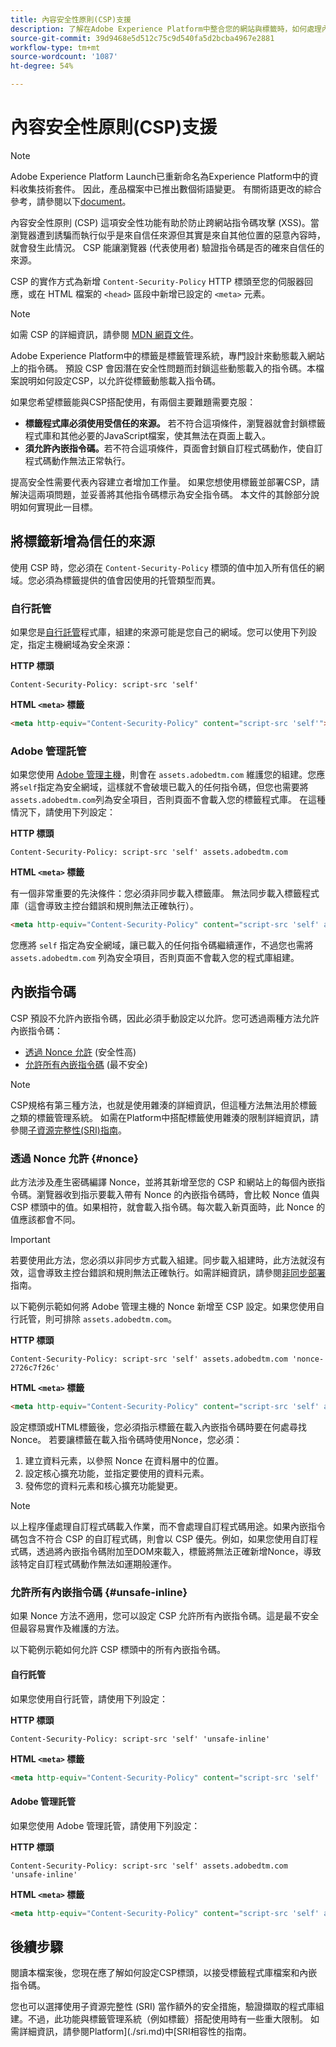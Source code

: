 ```yaml
---
title: 內容安全性原則(CSP)支援
description: 了解在Adobe Experience Platform中整合您的網站與標籤時，如何處理內容安全性原則(CSP)限制。
source-git-commit: 39d9468e5d512c75c9d540fa5d2bcba4967e2881
workflow-type: tm+mt
source-wordcount: '1087'
ht-degree: 54%

---
```


# 內容安全性原則(CSP)支援

>[!NOTE]
>
>Adobe Experience Platform Launch已重新命名為Experience Platform中的資料收集技術套件。 因此，產品檔案中已推出數個術語變更。 有關術語更改的綜合參考，請參閱以下[document](../../term-updates.md)。

內容安全性原則 (CSP) 這項安全性功能有助於防止跨網站指令碼攻擊 (XSS)。當瀏覽器遭到誘騙而執行似乎是來自信任來源但其實是來自其他位置的惡意內容時，就會發生此情況。 CSP 能讓瀏覽器 (代表使用者) 驗證指令碼是否的確來自信任的來源。

CSP 的實作方式為新增 `Content-Security-Policy` HTTP 標頭至您的伺服器回應，或在 HTML 檔案的 `<head>` 區段中新增已設定的 `<meta>` 元素。

>[!NOTE]
>
> 如需 CSP 的詳細資訊，請參閱 [MDN 網頁文件](https://developer.mozilla.org/zh-TW/docs/Web/HTTP/CSP)。

Adobe Experience Platform中的標籤是標籤管理系統，專門設計來動態載入網站上的指令碼。 預設 CSP 會因潛在安全性問題而封鎖這些動態載入的指令碼。本檔案說明如何設定CSP，以允許從標籤動態載入指令碼。

如果您希望標籤能與CSP搭配使用，有兩個主要難題需要克服：

* **標籤程式庫必須使用受信任的來源。** 若不符合這項條件，瀏覽器就會封鎖標籤程式庫和其他必要的JavaScript檔案，使其無法在頁面上載入。
* **須允許內嵌指令碼。**&#x200B;若不符合這項條件，頁面會封鎖自訂程式碼動作，使自訂程式碼動作無法正常執行。

提高安全性需要代表內容建立者增加工作量。 如果您想使用標籤並部署CSP，請解決這兩項問題，並妥善將其他指令碼標示為安全指令碼。 本文件的其餘部分說明如何實現此一目標。

## 將標籤新增為信任的來源

使用 CSP 時，您必須在 `Content-Security-Policy` 標頭的值中加入所有信任的網域。您必須為標籤提供的值會因使用的托管類型而異。

### 自行託管

如果您是[自行託管](../publishing/hosts/self-hosting-libraries.md)程式庫，組建的來源可能是您自己的網域。您可以使用下列設定，指定主機網域為安全來源：

**HTTP 標頭**

```http
Content-Security-Policy: script-src 'self'
```

**HTML `<meta>` 標籤**

```html
<meta http-equiv="Content-Security-Policy" content="script-src 'self'">
```

### Adobe 管理託管

如果您使用 [Adobe 管理主機](../publishing/hosts/managed-by-adobe-host.md)，則會在 `assets.adobedtm.com` 維護您的組建。您應將`self`指定為安全網域，這樣就不會破壞已載入的任何指令碼，但您也需要將`assets.adobedtm.com`列為安全項目，否則頁面不會載入您的標籤程式庫。 在這種情況下，請使用下列設定：

**HTTP 標頭**

```http
Content-Security-Policy: script-src 'self' assets.adobedtm.com
```

**HTML `<meta>` 標籤**


有一個非常重要的先決條件：您必須非同步載入標籤庫[](https://experienceleague.adobe.com/docs/launch/using/reference/client-side-info/asynchronous-deployment.html)。 無法同步載入標籤程式庫（這會導致主控台錯誤和規則無法正確執行）。

```html
<meta http-equiv="Content-Security-Policy" content="script-src 'self' assets.adobedtm.com">
```

您應將 `self` 指定為安全網域，讓已載入的任何指令碼繼續運作，不過您也需將 `assets.adobedtm.com` 列為安全項目，否則頁面不會載入您的程式庫組建。

## 內嵌指令碼

CSP 預設不允許內嵌指令碼，因此必須手動設定以允許。您可透過兩種方法允許內嵌指令碼：

* [透過 Nonce 允許](#nonce) (安全性高)
* [允許所有內嵌指令碼](#unsafe-inline) (最不安全)

>[!NOTE]
>
>CSP規格有第三種方法，也就是使用雜湊的詳細資訊，但這種方法無法用於標籤之類的標籤管理系統。 如需在Platform中搭配標籤使用雜湊的限制詳細資訊，請參閱[子資源完整性(SRI)指南](./sri.md)。

### 透過 Nonce 允許 {#nonce}

此方法涉及產生密碼編譯 Nonce，並將其新增至您的 CSP 和網站上的每個內嵌指令碼。瀏覽器收到指示要載入帶有 Nonce 的內嵌指令碼時，會比較 Nonce 值與 CSP 標頭中的值。如果相符，就會載入指令碼。每次載入新頁面時，此 Nonce 的值應該都會不同。

>[!IMPORTANT]
>
>若要使用此方法，您必須以非同步方式載入組建。同步載入組建時，此方法就沒有效，這會導致主控台錯誤和規則無法正確執行。如需詳細資訊，請參閱[非同步部署](./asynchronous-deployment.md)指南。

以下範例示範如何將 Adobe 管理主機的 Nonce 新增至 CSP 設定。如果您使用自行託管，則可排除 `assets.adobedtm.com`。

**HTTP 標頭**

```http
Content-Security-Policy: script-src 'self' assets.adobedtm.com 'nonce-2726c7f26c'
```

**HTML `<meta>` 標籤**

```html
<meta http-equiv="Content-Security-Policy" content="script-src 'self' assets.adobedtm.com 'nonce-2726c7f26c'">
```

設定標頭或HTML標籤後，您必須指示標籤在載入內嵌指令碼時要在何處尋找Nonce。 若要讓標籤在載入指令碼時使用Nonce，您必須：

1. 建立資料元素，以參照 Nonce 在資料層中的位置。
1. 設定核心擴充功能，並指定要使用的資料元素。
1. 發佈您的資料元素和核心擴充功能變更。

>[!NOTE]
>
>以上程序僅處理自訂程式碼載入作業，而不會處理自訂程式碼用途。如果內嵌指令碼包含不符合 CSP 的自訂程式碼，則會以 CSP 優先。例如，如果您使用自訂程式碼，透過將內嵌指令碼附加至DOM來載入，標籤將無法正確新增Nonce，導致該特定自訂程式碼動作無法如運期般運作。

### 允許所有內嵌指令碼 {#unsafe-inline}

如果 Nonce 方法不適用，您可以設定 CSP 允許所有內嵌指令碼。這是最不安全但最容易實作及維護的方法。

以下範例示範如何允許 CSP 標頭中的所有內嵌指令碼。

#### 自行託管

如果您使用自行託管，請使用下列設定：

**HTTP 標頭**

```http
Content-Security-Policy: script-src 'self' 'unsafe-inline'
```

**HTML `<meta>` 標籤**

```html
<meta http-equiv="Content-Security-Policy" content="script-src 'self' 'unsafe-inline'">
```

#### Adobe 管理託管

如果您使用 Adobe 管理託管，請使用下列設定：

**HTTP 標頭**

```http
Content-Security-Policy: script-src 'self' assets.adobedtm.com 'unsafe-inline'
```

**HTML `<meta>` 標籤**

```html
<meta http-equiv="Content-Security-Policy" content="script-src 'self' assets.adobedtm.com 'unsafe-inline'">
```

## 後續步驟

閱讀本檔案後，您現在應了解如何設定CSP標頭，以接受標籤程式庫檔案和內嵌指令碼。

您也可以選擇使用子資源完整性 (SRI) 當作額外的安全措施，驗證擷取的程式庫組建。不過，此功能與標籤管理系統（例如標籤）搭配使用時有一些重大限制。 如需詳細資訊，請參閱Platform](./sri.md)中[SRI相容性的指南。
